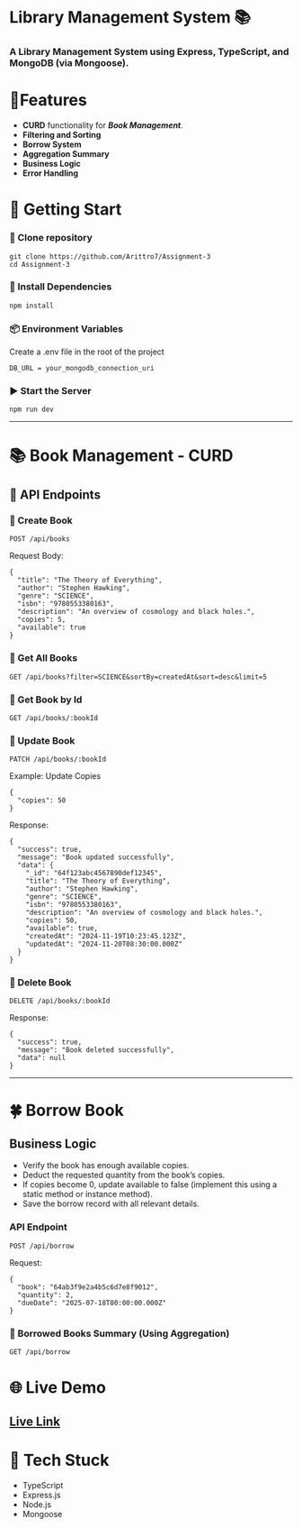 # Library Management System 📚
### A Library Management System using Express, TypeScript, and MongoDB (via Mongoose).

# 🧺Features
+ **CURD** functionality for ***Book Management***.
+  **Filtering and Sorting**
+  **Borrow System**
+  **Aggregation Summary**
+  **Business Logic**
+  **Error Handling**  

  
# 	:rocket: Getting Start
### :file_folder: Clone repository
```
git clone https://github.com/Arittro7/Assignment-3
cd Assignment-3
```

### :toolbox: Install Dependencies
```
npm install
```

### :package: Environment Variables
Create a .env file in the root of the project 
```
DB_URL = your_mongodb_connection_uri
```

### :arrow_forward: Start the Server
```
npm run dev
```

----

# :books: Book Management - CURD
## :palm_tree: API Endpoints
### :green_book: Create Book 
```
POST /api/books
```
Request Body: 
```
{
  "title": "The Theory of Everything",
  "author": "Stephen Hawking",
  "genre": "SCIENCE",
  "isbn": "9780553380163",
  "description": "An overview of cosmology and black holes.",
  "copies": 5,
  "available": true
}
```
### :blue_book: Get All Books
```
GET /api/books?filter=SCIENCE&sortBy=createdAt&sort=desc&limit=5
```

### :notebook: Get Book by Id

```
GET /api/books/:bookId
```
### :orange_book: Update Book

```
PATCH /api/books/:bookId
```
Example: Update Copies
```
{
  "copies": 50
}
```
Response:
```
{
  "success": true,
  "message": "Book updated successfully",
  "data": {
    "_id": "64f123abc4567890def12345",
    "title": "The Theory of Everything",
    "author": "Stephen Hawking",
    "genre": "SCIENCE",
    "isbn": "9780553380163",
    "description": "An overview of cosmology and black holes.",
    "copies": 50,
    "available": true,
    "createdAt": "2024-11-19T10:23:45.123Z",
    "updatedAt": "2024-11-20T08:30:00.000Z"
  }
}
```
### :closed_book: Delete Book
```
DELETE /api/books/:bookId
```
Response:
```
{
  "success": true,
  "message": "Book deleted successfully",
  "data": null
}
```
----

# :four_leaf_clover: Borrow Book

## Business Logic
- Verify the book has enough available copies.
- Deduct the requested quantity from the book’s copies.
- If copies become 0, update available to false (implement this using a static method or instance method).
- Save the borrow record with all relevant details.

### API Endpoint

```
POST /api/borrow
```

Request:
```
{
  "book": "64ab3f9e2a4b5c6d7e8f9012",
  "quantity": 2,
  "dueDate": "2025-07-18T00:00:00.000Z"
}
```

### :microscope: Borrowed Books Summary (Using Aggregation)

```
GET /api/borrow
```


# :globe_with_meridians: Live Demo
## [Live Link](https://assignment-3-eta-ten.vercel.app/)

# :roller_coaster: Tech Stuck
- TypeScript
- Express.js
- Node.js
- Mongoose